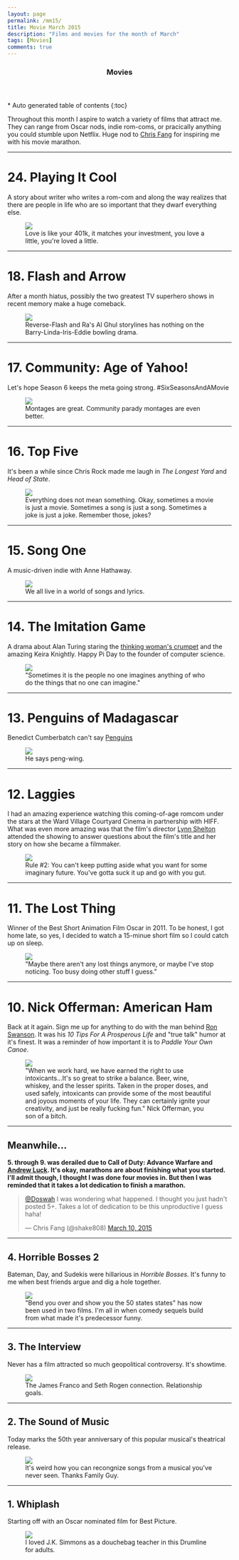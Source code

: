 ```yaml
---
layout: page
permalink: /mm15/
title: Movie March 2015
description: "Films and movies for the month of March"
tags: [Movies]
comments: true
---
```


<section id="table-of-contents" class="toc">
  <header>
    <h3>Movies</h3>
  </header>
<div id="drawer" markdown="1">
*  Auto generated table of contents
{:toc}
</div>
</section><!-- /#table-of-contents -->

Throughout this month I aspire to watch a variety of films that attract me. They can range from Oscar nods, indie rom-coms, or pracically anything you could stumble upon Netflix. Huge nod to [Chris Fang](http://www.twitter.com/shake808) for inspiring me with his movie marathon. 


---

# 24. Playing It Cool

A story about writer who writes a rom-com and along the way realizes that there are people in life who are so important that they dwarf everything else.

<figure>
<img src="/images/moviemarch2015/playingitcool.jpg">
<figcaption>Love is like your 401k, it matches your investment, you love a little, you're loved a little.</figcaption>
</figure>

---

# 18. Flash and Arrow

After a month hiatus, possibly the two greatest TV superhero shows in recent memory make a huge comeback.

<figure>
<img src="/images/moviemarch2015/flash-arrow.jpg">
<figcaption>Reverse-Flash and Ra's Al Ghul storylines has nothing on the Barry-Linda-Iris-Eddie bowling drama.</figcaption>
</figure>

---

# 17. Community: Age of Yahoo!

Let's hope Season 6 keeps the meta going strong. #SixSeasonsAndAMovie

<figure>
<img src="/images/moviemarch2015/community.jpg">
<figcaption>Montages are great. Community parady montages are even better.</figcaption>
</figure>

---

# 16. Top Five 

It's been a while since Chris Rock made me laugh in *The Longest Yard* and *Head of State*.

<figure>
<img src="/images/moviemarch2015/topfive.jpg">
<figcaption>Everything does not mean something. Okay, sometimes a movie is just a movie. Sometimes a song is just a song. Sometimes a joke is just a joke. Remember those, jokes?</figcaption>
</figure>

---

# 15. Song One 

A music-driven indie with Anne Hathaway.

<figure>
<img src="/images/moviemarch2015/songone.jpg">
<figcaption>We all live in a world of songs and lyrics.</figcaption>
</figure>

---

# 14. The Imitation Game 

A drama about Alan Turing staring the [thinking woman's crumpet](http://en.wikipedia.org/wiki/Thinking_man%27s/woman%27s_crumpet) and the amazing Keira Knightly. Happy Pi Day to the founder of computer science. 

<figure>
<img src="/images/moviemarch2015/imitationgame.jpg">
<figcaption>"Sometimes it is the people no one imagines anything of who do the things that no one can imagine."</figcaption>
</figure>

---

# 13. Penguins of Madagascar

Benedict Cumberbatch can't say [Penguins](http://www.youtube.com/watch?v=-GnLDJAgrwsi)

<figure>
<img src="/images/moviemarch2015/penguins.jpg">
<figcaption>He says peng-wing.</figcaption>
</figure>

---

# 12. Laggies

I had an amazing experience watching this coming-of-age romcom under the stars at the Ward Village Courtyard Cinema in partnership with HIFF. What was even more amazing was that the film's director [Lynn Shelton](http://twitter.com/lynnsheltonfilm) attended the showing to answer questions about the film's title and her story on how she became a filmmaker.

<figure>
<img src="/images/moviemarch2015/laggies.jpg">
<figcaption>Rule #2: You can't keep putting aside what you want for some imaginary future. You've gotta suck it up and go with you gut.</figcaption>
</figure>

---

# 11. The Lost Thing

Winner of the Best Short Animation Film Oscar in 2011. To be honest, I got home late, so yes, I decided to watch a 15-minue short film so I could catch up on sleep.

<figure>
<img src="/images/moviemarch2015/thelostthing.jpg">
<figcaption>"Maybe there aren't any lost things anymore, or maybe I've stop noticing. Too busy doing other stuff I guess."</figcaption>
</figure>

---

# 10. Nick Offerman: American Ham

Back at it again. Sign me up for anything to do with the man behind [Ron Swanson](https://www.youtube.com/watch?v=sy9FRli7ODg). It was his *10 Tips For A Prosperous Life* and "true talk" humor at it's finest. It was a reminder of how important it is to *Paddle Your Own Canoe*.

<figure>
<img src="/images/moviemarch2015/american-ham.jpg">
<figcaption>"When we work hard, we have earned the right to use intoxicants...It's so great to strike a balance. Beer, wine, whiskey, and the lesser spirits. Taken in the proper doses, and used safely, intoxicants can provide some of the most beautiful and joyous moments of your life. They can certainly ignite your creativity, and just be really fucking fun." Nick Offerman, you son of a bitch.
</figcaption>
</figure>


---

## Meanwhile...

**5. through 9. was derailed due to Call of Duty: Advance Warfare and [Andrew Luck](/chasing-luck/). It's okay, marathons are about finishing what you started. I'll admit though, I thought I was done four movies in. But then I was reminded that it takes a lot dedication to finish a marathon.**

<blockquote class="twitter-tweet" lang="en"><p><a href="https://twitter.com/Doswah">@Doswah</a> I was wondering what happened. I thought you just hadn&#39;t posted 5+. Takes a lot of dedication to be this unproductive I guess haha!</p>&mdash; Chris Fang (@shake808) <a href="https://twitter.com/shake808/status/575094226620297216">March 10, 2015</a></blockquote> <script async src="//platform.twitter.com/widgets.js" charset="utf-8"></script>

---

## 4. Horrible Bosses 2

Bateman, Day, and Sudekis were hillarious in *Horrible Bosses*. It's funny to me  when best friends argue and dig a hole together.

<figure>
<img src="/images/moviemarch2015/horriblebosses2.jpg">
<figcaption>"Bend you over and show you the 50 states states" has now been used in two films. I'm all in when comedy sequels build from what made it's predecessor funny.
</figcaption>
</figure>

---

## 3. The Interview

Never has a film attracted so much geopolitical controversy. It's showtime. 

<figure>
<img src="/images/moviemarch2015/theinterview.jpg">
<figcaption>The James Franco and Seth Rogen connection. Relationship goals. 
</figcaption>
</figure>

---

## 2. The Sound of Music

Today marks the 50th year anniversary of this popular musical's theatrical release.
 
<figure>
<img src="/images/moviemarch2015/soundofmusic.jpg">
<figcaption>It's weird how you can recongnize songs from a musical you've never seen. Thanks Family Guy.</figcaption>
</figure>

---

## 1. Whiplash

Starting off with an Oscar nominated film for Best Picture.
<figure>
<img src="/images/moviemarch2015/whiplash-1.jpg">
<figcaption>I loved J.K. Simmons as a douchebag teacher in this Drumline for adults. 
</figcaption>
</figure>
